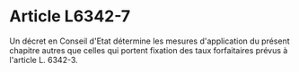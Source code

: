 # Article L6342-7

Un décret en Conseil d'Etat détermine les mesures d'application du présent chapitre autres que celles qui portent fixation des taux forfaitaires prévus à l'article L. 6342-3.